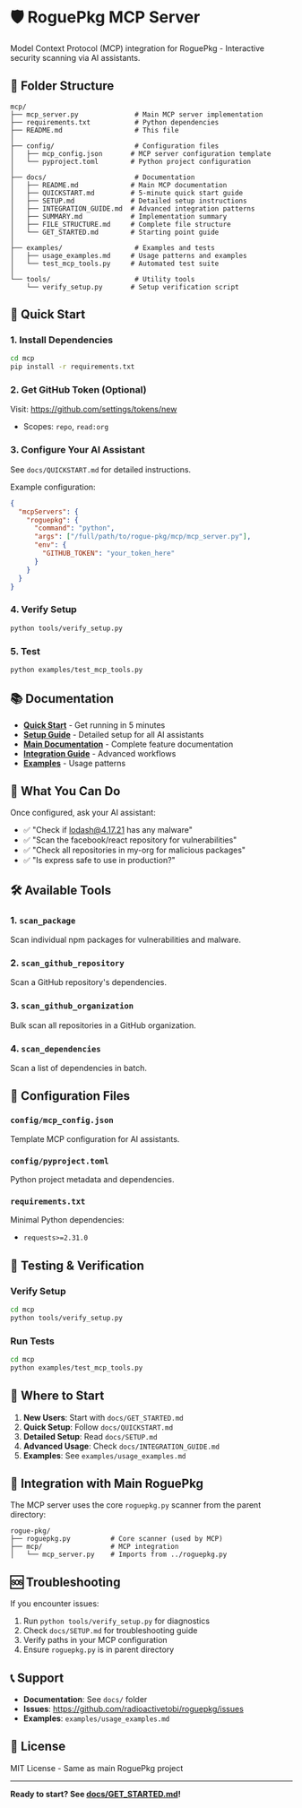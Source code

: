 # 🛡️ RoguePkg MCP Server

Model Context Protocol (MCP) integration for RoguePkg - Interactive security scanning via AI assistants.

## 📁 Folder Structure

```
mcp/
├── mcp_server.py              # Main MCP server implementation
├── requirements.txt           # Python dependencies
├── README.md                  # This file
│
├── config/                    # Configuration files
│   ├── mcp_config.json       # MCP server configuration template
│   └── pyproject.toml        # Python project configuration
│
├── docs/                      # Documentation
│   ├── README.md             # Main MCP documentation
│   ├── QUICKSTART.md         # 5-minute quick start guide
│   ├── SETUP.md              # Detailed setup instructions
│   ├── INTEGRATION_GUIDE.md  # Advanced integration patterns
│   ├── SUMMARY.md            # Implementation summary
│   ├── FILE_STRUCTURE.md     # Complete file structure
│   └── GET_STARTED.md        # Starting point guide
│
├── examples/                  # Examples and tests
│   ├── usage_examples.md     # Usage patterns and examples
│   └── test_mcp_tools.py     # Automated test suite
│
└── tools/                     # Utility tools
    └── verify_setup.py       # Setup verification script
```

## 🚀 Quick Start

### 1. Install Dependencies
```bash
cd mcp
pip install -r requirements.txt
```

### 2. Get GitHub Token (Optional)
Visit: https://github.com/settings/tokens/new
- Scopes: `repo`, `read:org`

### 3. Configure Your AI Assistant
See `docs/QUICKSTART.md` for detailed instructions.

Example configuration:
```json
{
  "mcpServers": {
    "roguepkg": {
      "command": "python",
      "args": ["/full/path/to/rogue-pkg/mcp/mcp_server.py"],
      "env": {
        "GITHUB_TOKEN": "your_token_here"
      }
    }
  }
}
```

### 4. Verify Setup
```bash
python tools/verify_setup.py
```

### 5. Test
```bash
python examples/test_mcp_tools.py
```

## 📚 Documentation

- **[Quick Start](docs/QUICKSTART.md)** - Get running in 5 minutes
- **[Setup Guide](docs/SETUP.md)** - Detailed setup for all AI assistants
- **[Main Documentation](docs/README.md)** - Complete feature documentation
- **[Integration Guide](docs/INTEGRATION_GUIDE.md)** - Advanced workflows
- **[Examples](examples/usage_examples.md)** - Usage patterns

## 🎯 What You Can Do

Once configured, ask your AI assistant:

- ✅ "Check if lodash@4.17.21 has any malware"
- ✅ "Scan the facebook/react repository for vulnerabilities"
- ✅ "Check all repositories in my-org for malicious packages"
- ✅ "Is express safe to use in production?"

## 🛠️ Available Tools

### 1. `scan_package`
Scan individual npm packages for vulnerabilities and malware.

### 2. `scan_github_repository`
Scan a GitHub repository's dependencies.

### 3. `scan_github_organization`
Bulk scan all repositories in a GitHub organization.

### 4. `scan_dependencies`
Scan a list of dependencies in batch.

## 🔧 Configuration Files

### `config/mcp_config.json`
Template MCP configuration for AI assistants.

### `config/pyproject.toml`
Python project metadata and dependencies.

### `requirements.txt`
Minimal Python dependencies:
- `requests>=2.31.0`

## 🧪 Testing & Verification

### Verify Setup
```bash
cd mcp
python tools/verify_setup.py
```

### Run Tests
```bash
cd mcp
python examples/test_mcp_tools.py
```

## 📖 Where to Start

1. **New Users**: Start with `docs/GET_STARTED.md`
2. **Quick Setup**: Follow `docs/QUICKSTART.md`
3. **Detailed Setup**: Read `docs/SETUP.md`
4. **Advanced Usage**: Check `docs/INTEGRATION_GUIDE.md`
5. **Examples**: See `examples/usage_examples.md`

## 🤝 Integration with Main RoguePkg

The MCP server uses the core `roguepkg.py` scanner from the parent directory:

```
rogue-pkg/
├── roguepkg.py          # Core scanner (used by MCP)
├── mcp/                 # MCP integration
│   └── mcp_server.py    # Imports from ../roguepkg.py
```

## 🆘 Troubleshooting

If you encounter issues:

1. Run `python tools/verify_setup.py` for diagnostics
2. Check `docs/SETUP.md` for troubleshooting guide
3. Verify paths in your MCP configuration
4. Ensure `roguepkg.py` is in parent directory

## 📞 Support

- **Documentation**: See `docs/` folder
- **Issues**: https://github.com/radioactivetobi/roguepkg/issues
- **Examples**: `examples/usage_examples.md`

## 📄 License

MIT License - Same as main RoguePkg project

---

**Ready to start? See [docs/GET_STARTED.md](docs/GET_STARTED.md)!**

